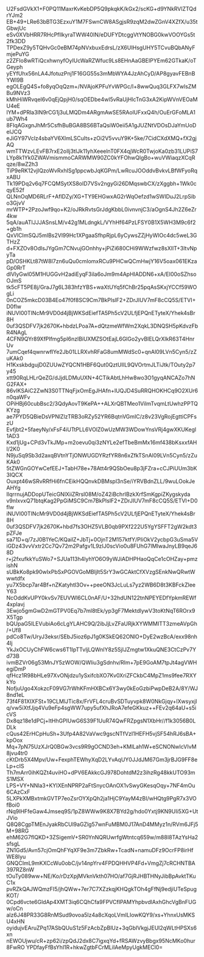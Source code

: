 U2FsdGVkX1+F0PQ11MaxrKvKebDP5Q9pkqkK/kGx2/scKG+d9YNkRVlZTQdrYJm2
EB+49+LRe63bBTG3EzxuY1M7FSwnCW8ASgjsR9zqM2dwZGnV4XZfX/u35tGbwjUc
eSv0XVbHRR7RHcPfllkyraTWW40IN/eDUFYDtcggVtYNOBG0kwVOOYGs5t2fk3DD
TPDexZ9y5TQHvGc0eBM74pNVxbuxEdrsL/zX6UIHsgUHY5TCvuBQbANyFmjePuYG
z2ZFIo8wRTiQcxhwnyfOyIUcWaRZWfuc9Ls8EHnAaGBEIPYEm62GTkaK/oTGeyph
yEYfUhx56nLA4JfotuzPnj1F16GG55s3mMbWYA4JzAhCyD/AP8gyavFEBnBYWI9B
egOLEgQ4S+fo8yqOqQzm+/NVAjoKPFuYvWPGc/l+8wwQuq3GLFX7wlsZMBu9NVz3
kMhHiWRvqeI6v0qEjQpjH0/sqOEDbe4wI5vRaUjHlcTnG3xA2KipWVnVEOaMU4eE
IYM+dPRla3IN9rCG1j3uLMQDm4ARgmAwSE5RAolUFxxQ4h/OuErGFoMLA1ub7Wh4
8FIqAGxgnJhMr5CsfhBuBGA8BS6BTaQsiW0eii5A1gJUZNtVDOsDJaYmUoDelJCQ
eJiGY97Vclz4sbaYV6XlmLSCults+zOi2V5vvuY9K+5ke/7CidCXdXMQ+fX2gjAQ
wmTTWzvLEvFB7rxE2oIlj3tIJk11yhXeeelnT0FX4qjWcR0TwjoKa0zb31LUPiS7
LYp8k1Yk0ZWAVmismmoCARWMW90ZC0kYFOhwQlgBo+wuVWiaqzXCqRqze/8wZ2h3
TiP9eRK12vjIQzoWvRxhISg1ppcwbJqKGPm/LwRcuJOOddvBvkvLBfWFyoRqxABU
Tk19PDq2v6q7FCQMSytXS8oID7VSv2ngyGi26DMqswbCX/zXggbh+1Wk0cqyE52f
QLNnOqMD6RLrF+AflDZy/XG+TY9EHGwxAG2rWqOefzd1wSWIDuJ2LrpSibo3GjvV
mrWTP+2PzoJwf9qo+K2/oJRkRvtsGrJdgKbbL0ivnvnjC3/aOgnS4Jh2Z6eZr4kw
5qA/auATIJJJASnsLM/v42g1MLdngkL/VYhHf64PzLFSY0B1X5WH3M9c6f2+gb1h
QxVlCImSQJ5mIBs2Vl99Hc1XPgaaSfhpRjpL6yCywsZZjHyWIOc4dc5weL3GTHzZ
d+FXZOv8OdlsJYgGm7CNvujGOnhhy+jPiZi680CHi9WWzfwz8sXlIT+3ltvNpyTa
pD/OSHKLt87tW8I7zn6uQu0cmlomxRCu9PHCwQCmHwjY16V5oax061EKzaGp0RrT
dlVIyGwl05M1HUGGvH2adiEyqF3ila6oJm9m4ApHIADDN6+xA/EI00oSZhsoOJmS
tk5cFT5PE8j/GraJ7g6L383hfzYBS+waXtUYq5fChBr25pqAsSKxjYCCf59WOgLi
0nCOZ5mkcD03B4Eo47f0f8SC9Cm7BkPlslF2+ZDrJIUV7mF8cCQ5S/ETVI+D0flw
iNUVl00TINcMr9VD0d4jBjWKSdEiefTA5Ph5cV2ULfjEPQnETyteX/Yhek4sBr8H
0uf3QSDFV7jk2670K+hbdzLPoa7A+dQtzmeWfWm2XqkL3DNQSH5pKdvzFbR4NAgL
4CFN9QYr89XfPlfmg5pI6nzlBiUXMZSOtEajL6GlGo2yvBIELQrXlkR63T4HnrUv
7umCqef4qwnrwflYe2Jb01LLRXvhRFaG8umMWdSc0+qnAl09LVn5Cyn5/zZuKAk0
H1KxskbdgujD0ZUUwZYQCN1HBF6Qut0QztUIlL9QVOrtmJLTiJtk/TOuty2p7y45
xtt90RqLHLrQeZG/dJjdLDMuUXN+4CTikAbtLhHw8wo3O1gyqANCAZo7hNG2FAX+
86vIKSAiC2ZwN3S0TTNqFjxOmEgJHAfn+IUQJD4SuRRQHOKHCq9O2XUr6n0qaWFv
OPiHBj60cubBsc2/3QdyAovT9KePA++ALXrQBTMeo1VilmTvqmLtUwhzPPTQKYzg
ae7PYD5QBieDsVPNlZlzTRB3oRZy52YR6BqtnVGmIC/z8v23VgRojEgttiCPFszU
Evfjbt2+5faeyNy/xFsF4iUTtPLL6VOlZ0wUzMW3WDowYnsVRj4gwXKUKegl1AD3
Kxd1jUg+CPd3vTkJMp+m2oevu0qi3zNYLe2efTbeBmMx16mf438bKsxxfAHI/2K0
N9juSq9Sb3d2axqBVtnYTjONWUGDYRzfYR8n6xZfkTSnAl09LVn5Cyn5/zZuKAk0
5tZWGnGOYwCefEEJ+TabH78e+78Att4r9QSbOeu8p3jFZra+cCJPiUUm3bK3IQCX
Ouxpt46wSRvRRfHi6fnCEikHQQnvkDBMspl3nSe/iYRVBdnZLL/9wuLOokJeAHYg
IlqrrnujADDopUTeicGNlXiiZRrsI08M/oZ42iBchrIBzkXrfSmKgpiZKygskyda
v9nIxvxQ71btqKag2PpGiMSC9Cm7BkPlslF2+ZDrJIUV7mF8cCQ5S/ETVI+D0flw
iNUVl00TINcMr9VD0d4jBjWKSdEiefTA5Ph5cV2ULfjEPQnETyteX/Yhek4sBr8H
0uf3QSDFV7jk2670K+hbd7fs3OHZ5VLB0qb9PXf222U5YgYSFFT2gW2kdt3pZFJe
sa71D+q/7zJ0B1YeC/KQailZ+JbTj+0OjnT2M157ktfY/PIiOkV2ycbpG3uSma5V
iGDz43vvVxtr2Cc7Qv72m2Pafgv1L9zIJ0scVio0u8FUhG7IMIwaJnyLB9qeJ68D
r+j2fxufkkYuSWo7+SJUa113h4lyhYO6O9yWJiADHPHaoQqCe1cOHZay+pmzishN
sUBkKo8pk90wIxPbSxPGOVGoMBljIt5SrY3wGCAktCfXVzgSEnkNwQRwtWwwtdfx
yu7X5bcp7ar4Bf+nZKatyhtl3Ov++peeON3JcLuLs7yz2WB6D8t3KBFckZleeY63
NcOddKvUPY0kvSv7EUVWl6CL0nAF/U+32hdUN122tnNPEYEDfYpkmREWf4xpIavj
3Ewjo5gmGwD2mGTPV0Eq7b7ml8tEk/yp3gF7MektdlywV3toKtNqT6ROrx9X5Tgp
bQUpaG5lLEVubiAo6cLgYLAHC9Q/2ibJjLvZFaURjkXYWMMITT3zmeAVpGh/+Uf8
pdCo8Tw/UryJ3eksr/SEbJ5ioz6pJ1g0KSkEQ62ONlO+DyE2wzBcA/exx98nh4Ij
YkJxOCUyChFW6cws6T1IpTTvljLQWnlY8z5SjIJZmgtw1XkuQNE3CtCzPv7Yd73B
ivmBZVr06g53MnJY5zWOW/QWliu3gSdnhv/RIm+7pE9GoAM7tpJt4agVWHegiDmP
qfHcz1R98bHLe97XvONjdzu1ySxifcbXO7Kv0XriZFCkbC4MpZ1ms9fee7RXYkYo
NofjuUgo4XokzcF09VG7rWhKFmHXBCx6Y3wy0kEoGzbiPwpDeB2A/8Y/WJ8nd1eL
73f4F81XIXFSt+19CLMlJTic8x/FrVFL4cruBvSDTuyvpk8W0NkGjqy+lXwsyxjI
q/vw5iXtfJjq4Vu9eFp4sgWW7upy5ufXhJRoA7efeGKkuz++FEv2q64aU+s5icVS
Dx8qz18e1dPCj+ltHhGPIUwG6S39F1UuR74QwFRZpgsN1XbHr//f1k3056B0LDLk
cQus42ErHCpHuSh+3Ufp4A82VaVwc9gscNTfVzI1HEFH5vjSF54hRJ6sBA+kpOox
Mq+7pN75UzXJrQ0BGw3vcs9R9gOCND3eh+KMlLah1W+eSCNONwIcVIvM8jvu4tr0
cKtDrb5X4Mpv/Uw+FexphTEWhyXqD2LYvAqUY0JJdJM67Gm3jrBJG9FF8eLp+cIS
Th7mArr0ihKQZt4uviHO+dPV6EAkkcGJ978DohtdM2z3ihzRg48kkUTO93mS1MSX
LPS+VY+NNla3+KYIXEnNPRP2aFtSnycOAnOX1vSwyGKesqOqy+7NF4mOu6CAzCxF
5LXPkXMBxtmkGVTP7eoZsrOYXpQh2ja1HjC9YayM4zBI/wHQtg9PgR7x3VOfBoi0
rNq9lHFfeGaw4Jmseq9S/1pZ8WWw9K8X7BYd2g/hdo0Yxtj9KN9UIi5XG+UtJVio
Q8Q8CgpTMEnJyakRbCUl9aGZlg57wnFuMBM0J17AnD4MMyz1n/RVm6JFj5M+98RG
ehM62G7flQKD+3ZSigemV+SR0YnNQRUwrfgWtntcq659w/m88I8TAzYsHa2sfsgL
ZN1Gd5/Avn57cjOmQhFYqXF9e3m7ZbkRw+TcadN+namuDFz9OcrFP8irHfWE8Iyu
GNQCImL9mKXCcWu0obC/jv14npYrv4FPDQHHVP4Fd+VmgZj7cRCHNTBA397RZ8nW
tOuTy089ww+NE/Ko/rDzXpjMVknVkth07HO/af7GjRJHBTHNyJibBpAvktTKuC1x
pvRZkQAJWQmzFI5/jhQWw+7er7C7XZzkqjKHQgkTOh4gFfNj9edjiUTeSpugKOT/
0Cpd6vcte6GldAp4XMT3iq6CQhCfa9FPVCfIPAMYhpbvdlAxhGhcVgBnFUGw/oCn
alz6J48PR33G8RnMSud9ovoa5Iz4a8cXqoLVmILIowKQY9/xs+YhnxUsMKSU4xHN
oyidujvEAruZPq17ASbQUuS1z5FzAcbZpBlUz+3qGbIVkgjJEUl2qWLtHPSXs6xn
nEWOUjwu/cR+zp62i/zpQdJ2dx8C7igxqYd+fRSAWzvyBbgx95NcMKo0hur8FwRO
YPDfayFfBsYhl1R+hkwZgtbFCrMLiIAeMpyUgkMECl0=

